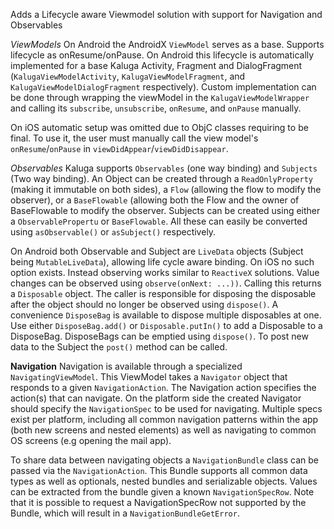 Adds a Lifecycle aware Viewmodel solution with support for Navigation and Observables

*ViewModels*
On Android the AndroidX `ViewModel` serves as a base. Supports lifecycle as onResume/onPause. On Android this lifecycle is automatically implemented for a base Kaluga Activity, Fragment and DialogFragment (`KalugaViewModelActivity`, `KalugaViewModelFragment`, and `KalugaViewModelDialogFragment` respectively). Custom implementation can be done through wrapping the viewModel in the `KalugaViewModelWrapper` and calling its `subscribe`, `unsubscribe`, `onResume`, and `onPause` manually.

On iOS automatic setup was omitted due to ObjC classes requiring to be final. To use it, the user must manually call the view model's `onResume`/`onPause` in `viewDidAppear`/`viewDidDisappear`.

*Observables*
Kaluga supports `Observables` (one way binding) and `Subjects` (Two way binding). An Object can be created through a `ReadOnlyProperty` (making it immutable on both sides), a `Flow` (allowing the flow to modify the observer), or a `BaseFlowable` (allowing both the Flow and the owner of BaseFlowable to modify the observer. Subjects can be created using either a `ObservablePropertu` or `BaseFlowable`. All these can easily be converted using `asObservable()` or `asSubject()` respectively.

On Android both Observable and Subject are `LiveData` objects (Subject being `MutableLiveData`), allowing life cycle aware binding. On iOS no such option exists. Instead observing works similar to `ReactiveX` solutions. Value changes can be observed using `observe(onNext: ...))`. Calling this returns a `Disposable` object. The caller is responsible for disposing the disposable after the object should no longer be observed using `dispose()`. A convenience `DisposeBag` is available to dispose multiple disposables at one. Use either `DisposeBag.add()` or `Disposable.putIn()` to add a Disposable to a DisposeBag. DisposeBags can be emptied using `dispose()`. To post new data to the Subject the `post()` method can be called.

**Navigation**
Navigation is available through a specialized `NavigatingViewModel`. This ViewModel takes a `Navigator` object that responds to a given `NavigationAction`. The Navigation action specifies the action(s) that can navigate. On the platform side the created Navigator should specify the `NavigationSpec` to be used for navigating. Multiple specs exist per platform, including all common navigation patterns within the app (both new screens and nested elements) as well as navigating to common OS screens (e.g opening the mail app).

To share data between navigating objects a `NavigationBundle` class can be passed via the `NavigationAction`. This Bundle supports all common data types as well as optionals, nested bundles and serializable objects. Values can be extracted from the bundle given a known `NavigationSpecRow`. Note that it is possible to request a NavigationSpecRow not supported by the Bundle, which will result in a `NavigationBundleGetError`.